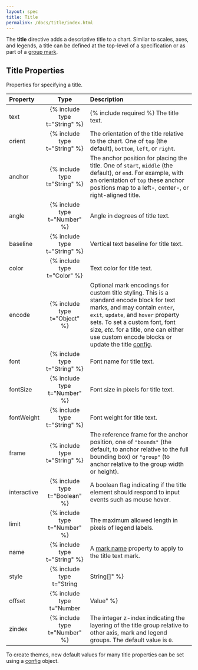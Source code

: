 ```yaml
---
layout: spec
title: Title
permalink: /docs/title/index.html
---
```


The **title** directive adds a descriptive title to a chart. Similar to scales, axes, and legends, a title can be defined at the top-level of a specification or as part of a [group mark](../marks/group).

## Title Properties

Properties for specifying a title.

| Property      | Type                           | Description    |
| :------------ | :----------------------------: | :------------- |
| text          | {% include type t="String" %}  | {% include required %} The title text.|
| orient        | {% include type t="String" %}  | The orientation of the title relative to the chart. One of `top` (the default), `bottom`, `left`, or `right`.|
| anchor        | {% include type t="String" %}  | The anchor position for placing the title. One of `start`, `middle` (the default), or `end`. For example, with an orientation of `top` these anchor positions map to a left-, center-, or right-aligned title.|
| angle         | {% include type t="Number" %}  | Angle in degrees of title text. |
| baseline      | {% include type t="String" %}  | Vertical text baseline for title text. |
| color         | {% include type t="Color" %}   | Text color for title text. |
| encode        | {% include type t="Object" %}  | Optional mark encodings for custom title styling. This is a standard encode block for text marks, and may contain `enter`, `exit`, `update`, and `hover` property sets. To set a custom font, font size, _etc._ for a title, one can either use custom encode blocks or update the title [config](../config).|
| font          | {% include type t="String" %}  | Font name for title text. |
| fontSize      | {% include type t="Number" %}  | Font size in pixels for title text. |
| fontWeight    | {% include type t="String" %}  | Font weight for title text. |
| frame         | {% include type t="String" %}  | The reference frame for the anchor position, one of `"bounds"` (the default, to anchor relative to the full bounding box) or `"group"` (to anchor relative to the group width or height). |
| interactive   | {% include type t="Boolean" %} | A boolean flag indicating if the title element should respond to input events such as mouse hover.|
| limit         | {% include type t="Number" %}   | The maximum allowed length in pixels of legend labels. |
| name          | {% include type t="String" %}  | A [mark name](../marks) property to apply to the title text mark.|
| style         | {% include type t="String|String[]" %}  | A [mark style](../marks) property to apply to the title text mark. If not specified, a default style of `"group-title"` is applied.|
| offset        | {% include type t="Number|Value" %} | The orthogonal offset in pixels by which to displace the title from its position along the edge of the chart.|
| zindex        | {% include type t="Number" %}  | The integer z-index indicating the layering of the title group relative to other axis, mark and legend groups. The default value is `0`.|

To create themes, new default values for many title properties can be set using a [config](../config) object.
